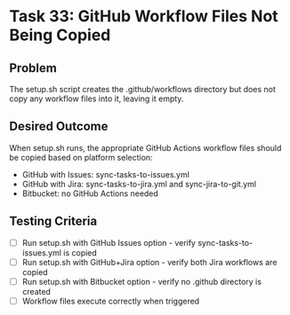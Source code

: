 # Task 33: GitHub Workflow Files Not Being Copied

## Problem
The setup.sh script creates the .github/workflows directory but does not copy any workflow files into it, leaving it empty.

## Desired Outcome
When setup.sh runs, the appropriate GitHub Actions workflow files should be copied based on platform selection:
- GitHub with Issues: sync-tasks-to-issues.yml
- GitHub with Jira: sync-tasks-to-jira.yml and sync-jira-to-git.yml
- Bitbucket: no GitHub Actions needed

## Testing Criteria
- [ ] Run setup.sh with GitHub Issues option - verify sync-tasks-to-issues.yml is copied
- [ ] Run setup.sh with GitHub+Jira option - verify both Jira workflows are copied
- [ ] Run setup.sh with Bitbucket option - verify no .github directory is created
- [ ] Workflow files execute correctly when triggered